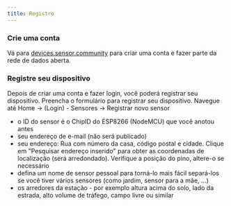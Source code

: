 ```yaml
---
title: Registro
---
```


### Crie uma conta

Vá para [devices.sensor.community](https://devices.sensor.community/) para criar uma conta e fazer parte da rede de dados aberta.


### Registre seu dispositivo
Depois de criar uma conta e fazer login, você poderá registrar seu dispositivo. Preencha o formulário para registrar seu dispositivo. Navegue até Home -> (Login) - Sensores -> Registrar novo sensor

* o ID do sensor é o ChipID do ESP8266 (NodeMCU) que você anotou antes
* seu endereço de e-mail (não será publicado)
* seu endereço: Rua com número da casa, código postal e cidade. Clique em "Pesquisar endereço inserido" para obter as coordenadas de localização (será arredondado). Verifique a posição do pino, altere-o se necessário
* defina um nome de sensor pessoal para torná-lo mais fácil separá-los se você tiver vários sensores (como jardim, sensor para a mãe, ...)
* os arredores da estação - por exemplo altura acima do solo, lado da estrada, alto volume de tráfego, campo livre ou similar
